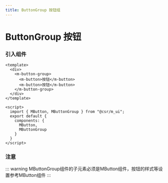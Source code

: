 ```yaml
---
title: ButtonGroup 按钮组
---
```

# ButtonGroup 按钮
### 引入组件

```vue
<template>
  <div>
    <m-button-group>
      <m-button>按钮</m-button>
      <m-button>按钮</m-button>
    </m-button-group>
  </div>
</template>

<script>
  import { MButton, MButtonGroup } from "@csr/m_ui";
  export default {
    components: {
      MButton,
      MButtonGroup
    }
  }
</script>
```
<button-group-demos></button-group-demos>

### 注意
::: warning
MButtonGroup组件的子元素必须是MButton组件，按钮的样式等设置参考MButton组件
:::